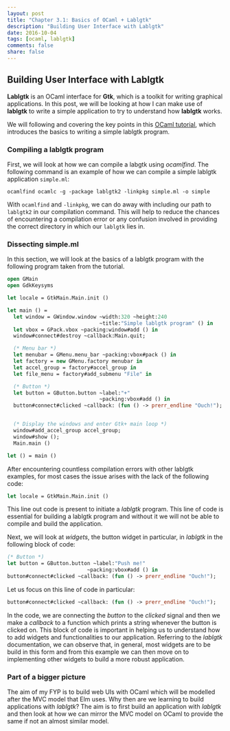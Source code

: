 ```yaml
---
layout: post
title: "Chapter 3.1: Basics of OCaml + Lablgtk"
description: "Building User Interface with Lablgtk"
date: 2016-10-04
tags: [ocaml, lablgtk]
comments: false
share: false
---
```


## Building User Interface with Lablgtk
<b>Lablgtk</b> is an OCaml interface for <b>Gtk</b>, which is a toolkit for writing graphical applications. In this post, we will be looking at how I can make use of <b>lablgtk</b> to write a simple application to try to understand how <b>lablgtk</b> works. 

We will following and covering the key points in this [OCaml tutorial](https://ocaml.org/learn/tutorials/introduction_to_gtk.html), which introduces the basics to writing a simple lablgtk program.

### Compiling a lablgtk program
First, we will look at how we can compile a labgtk using <i>ocamlfind</i>. The following command is an example of how we can compile a simple lablgtk application `simple.ml`:

`ocamlfind ocamlc -g -package lablgtk2 -linkpkg simple.ml -o simple`

With `ocamlfind` and `-linkpkg`, we can do away with including our path to `lablgtk2` in our compilation command. This will help to reduce the chances of encountering a compilation error or any confusion involved in providing the correct directory in which our `lablgtk` lies in.

### Dissecting simple.ml
In this section, we will look at the basics of a lablgtk program with the following program taken from the tutorial.

```ocaml
open GMain
open GdkKeysyms

let locale = GtkMain.Main.init ()

let main () =
  let window = GWindow.window ~width:320 ~height:240
                              ~title:"Simple lablgtk program" () in
  let vbox = GPack.vbox ~packing:window#add () in
  window#connect#destroy ~callback:Main.quit;

  (* Menu bar *)
  let menubar = GMenu.menu_bar ~packing:vbox#pack () in
  let factory = new GMenu.factory menubar in
  let accel_group = factory#accel_group in
  let file_menu = factory#add_submenu "File" in

  (* Button *)
  let button = GButton.button ~label:"+"
                              ~packing:vbox#add () in
  button#connect#clicked ~callback: (fun () -> prerr_endline "Ouch!");


  (* Display the windows and enter Gtk+ main loop *)
  window#add_accel_group accel_group;
  window#show ();
  Main.main ()

let () = main ()
```

After encountering countless compilation errors with other lablgtk examples, for most cases the issue arises with the lack of the following code:

```ocaml
let locale = GtkMain.Main.init ()
```

This line out code is present to initiate a <i>lablgtk</i> program. This line of code is essential for building a lablgtk program and without it we will not be able to compile and build the application.

Next, we will look at <i>widgets</i>, the button widget in particular, in <i>lablgtk</i> in the following block of code:

```ocaml
(* Button *)
let button = GButton.button ~label:"Push me!"
                          ~packing:vbox#add () in
button#connect#clicked ~callback: (fun () -> prerr_endline "Ouch!");
```

Let us focus on this line of code in particular:

```ocaml
button#connect#clicked ~callback: (fun () -> prerr_endline "Ouch!");
```

In the code, we are connecting the <i>button</i> to the <i>clicked</i> signal and then we make a <i>callback</i> to a function which prints a string whenever the button is clicked on. This block of code is important in helping us to understand how to add widgets and functionalities to our application. Referring to the <i>lablgtk</i> documentation, we can observe that, in general, most widgets are to be build in this form and from this example we can then move on to implementing other widgets to build a more robust application.

### Part of a bigger picture
The aim of my FYP is to build web UIs with OCaml which will be modelled after the MVC model that Elm uses. Why then are we learning to build applications with <i>lablgtk</i>? The aim is to first build an application with <i>lablgtk</i> and then look at how we can mirror the MVC model on OCaml to provide the same if not an almost similar model.

